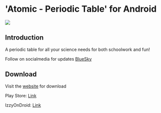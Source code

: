 #  'Atomic - Periodic Table' for Android

![](./design/header.png)

## Introduction
A periodic table for all your science needs for both schoolwork and fun!

Follow on socialmedia for updates [BlueSky](https://bsky.app/profile/jlindemanndev.bsky.social)

## Download

Visit the [website](https://www.jlindemann.se/homepage/atomic) for download

Play Store: [Link](https://play.google.com/store/apps/details?id=com.jlindemann.science)

IzzyOnDroid: [Link](https://apt.izzysoft.de/packages/com.jlindemann.science)
